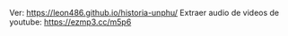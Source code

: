 Ver: https://leon486.github.io/historia-unphu/
Extraer audio de videos de youtube: https://ezmp3.cc/m5p6
